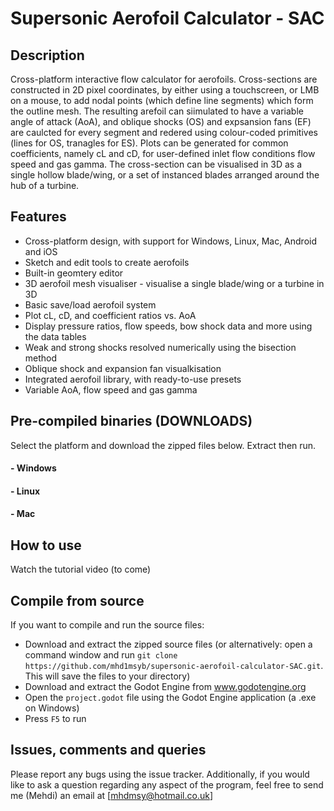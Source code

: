 # Supersonic Aerofoil Calculator - SAC



## Description

Cross-platform interactive flow calculator for aerofoils. Cross-sections are constructed in 2D pixel coordinates, by either using a touchscreen, or LMB on a mouse, to add nodal points (which define line segments) which form the outline mesh. The resulting arefoil can siimulated to have a variable angle of attack (AoA), and oblique shocks (OS) and expsansion fans (EF) are caulcted for every segment and redered using colour-coded primitives (lines for OS, tranagles for ES). Plots can be generated for common coefficients, namely cL and cD, for user-defined inlet flow conditions flow speed and gas gamma. The cross-section can be visualised in 3D as a single hollow blade/wing, or a set of instanced blades arranged around the hub of a turbine.



## Features

 - Cross-platform design, with support for Windows, Linux, Mac, Android and iOS
 - Sketch and edit tools to create aerofoils
 - Built-in geomtery editor
 - 3D aerofoil mesh visualiser - visualise a single blade/wing or a turbine in 3D
 - Basic save/load aerofoil system
 - Plot cL, cD, and coefficient ratios vs. AoA
 - Display pressure ratios, flow speeds, bow shock data and more using the data tables
 - Weak and strong shocks resolved numerically using the bisection method
 - Oblique shock and expansion fan visualkisation
 - Integrated aerofoil library, with ready-to-use presets
 - Variable AoA, flow speed and gas gamma
 
 
 
 ## Pre-compiled binaries (DOWNLOADS)
 Select the platform and download the zipped files below. Extract then run.
  #### - Windows
  #### - Linux
  #### - Mac
  
  
  
## How to use
Watch the tutorial video (to come)



## Compile from source
If you want to compile and run the source files:

 - Download and extract the zipped source files (or alternatively: open a command window and run `git clone https://github.com/mhd1msyb/supersonic-aerofoil-calculator-SAC.git`. This will save the files to your directory)
 - Download and extract the Godot Engine from www.godotengine.org
 - Open the `project.godot` file using the Godot Engine application (a .exe on Windows)
 - Press `F5` to run
 
 ## Issues, comments and queries
 Please report any bugs using the issue tracker. Additionally, if you would like to ask a question regarding any aspect of the program, feel free to send me (Mehdi) an email at [mhdmsy@hotmail.co.uk]
 
 

